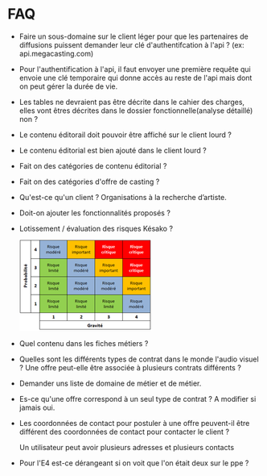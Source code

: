 # FAQ

- Faire un sous-domaine sur le client léger pour que les partenaires de diffusions puissent demander leur clé d'authentifcation à l'api ? (ex: api.megacasting.com)

- Pour l'authentification à l'api, il faut envoyer une première requête qui envoie une clé temporaire qui donne accès au reste de l'api mais dont on peut gérer la durée de vie.

- Les tables ne devraient pas être décrite dans le cahier des charges, elles vont êtres décrites dans le dossier fonctionnelle(analyse détaillé) non ?

- Le contenu éditorail doit pouvoir être affiché sur le client lourd ?

- Le contenu éditorial est bien ajouté dans le client lourd ?

- Fait on des catégories de contenu éditorial ?

- Fait on des catégories d'offre de casting ?

- Qu'est-ce qu'un client ? Organisations à la recherche d’artiste.

- Doit-on ajouter les fonctionnalités proposés ?

- Lotissement / évaluation des risques Késako ?

    ![Image 001](./src/img/risque.png)

- Quel contenu dans les fiches métiers ?

- Quelles sont les différents types de contrat dans le monde l'audio visuel ? Une offre peut-elle être associée à plusieurs contrats différents ?

- Demander uns liste de domaine de métier et de métier.

- Es-ce qu'une offre correspond à un seul type de contrat ? A modifier si jamais oui.

- Les coordonnées de contact pour postuler à une offre peuvent-il être différent des coordonnées de contact pour contacter le client ?  

    Un utilisateur peut avoir plusieurs adresses et plusieurs contacts

- Pour l'E4 est-ce dérangeant si on voit que l'on était deux sur le ppe ?